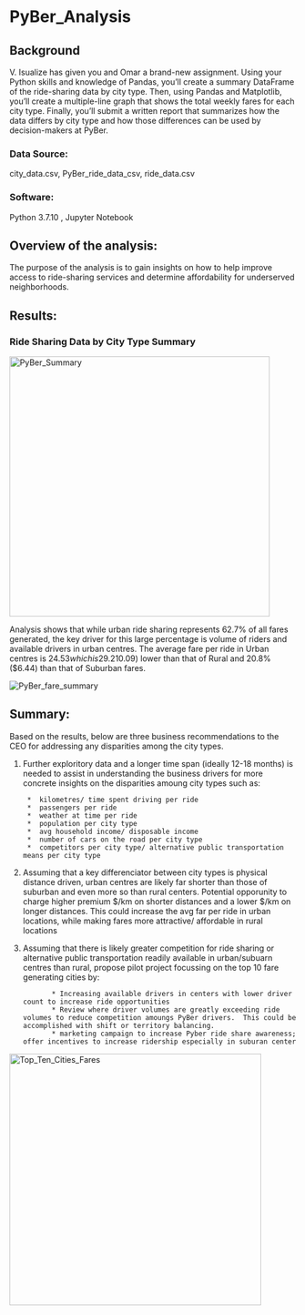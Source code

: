 # PyBer_Analysis

## **Background**
V. Isualize has given you and Omar a brand-new assignment. Using your Python skills and knowledge of Pandas, you’ll create a summary DataFrame of the ride-sharing data by city type. Then, using Pandas and Matplotlib, you’ll create a multiple-line graph that shows the total weekly fares for each city type. Finally, you’ll submit a written report that summarizes how the data differs by city type and how those differences can be used by decision-makers at PyBer.

### **Data Source:** 
city_data.csv, PyBer_ride_data_csv, ride_data.csv

### **Software:**
Python 3.7.10 , Jupyter Notebook

## **Overview of the analysis:**
The purpose of the analysis is to gain insights on how to help improve access to ride-sharing services and determine affordability for underserved neighborhoods.

## **Results:**

### Ride Sharing Data by City Type Summary
<img width="457" alt="PyBer_Summary" src="https://user-images.githubusercontent.com/89538802/134794128-2fd9c52c-66cd-45b8-82d2-0b67315a54ec.PNG">

Analysis shows that while urban ride sharing represents 62.7% of all fares generated,  the key driver for this large percentage is volume of riders and available drivers in urban centres.   The average fare per ride in Urban centres is $24.53 which is 29.2% ($10.09) lower than that of Rural and 20.8% ($6.44) than that of Suburban fares. 


![PyBer_fare_summary](https://user-images.githubusercontent.com/89538802/135034992-834438c3-a22f-4bee-8770-a707dfb51343.png)



## **Summary:**

Based on the results, below are three business recommendations to the CEO for addressing any disparities among the city types.
1. Further exploritory data and a longer time span (ideally 12-18 months) is needed to assist in understanding the business drivers for more concrete insights on the disparities amoung city types such as:

        *  kilometres/ time spent driving per ride
        *  passengers per ride
        *  weather at time per ride
        *  population per city type
        *  avg household income/ disposable income
        *  number of cars on the road per city type
        *  competitors per city type/ alternative public transportation means per city type
        
2. Assuming that a key differenciator between city types is physical distance driven, urban centres are likely far shorter than those of suburban and even more so than rural centers.  Potential opporunity to charge higher premium $/km on shorter distances and a lower $/km on longer distances.  This could increase the avg far per ride in urban locations, while making fares more attractive/ affordable in rural locations
3. Assuming that there is likely greater competition for ride sharing or alternative public transportation readily available in urban/subuarn centres than rural, propose pilot project focussing on the top 10 fare generating cities by:

              * Increasing available drivers in centers with lower driver count to increase ride opportunities
              * Review where driver volumes are greatly exceeding ride volumes to reduce competition amoungs PyBer drivers.  This could be accomplished with shift or territory balancing.
              * marketing campaign to increase Pyber ride share awareness; offer incentives to increase ridership especially in suburan center


<img width="442" alt="Top_Ten_Cities_Fares" src="https://user-images.githubusercontent.com/89538802/135047261-9f7b96d0-23a1-4ebb-9c14-a14efc29fd26.PNG">


